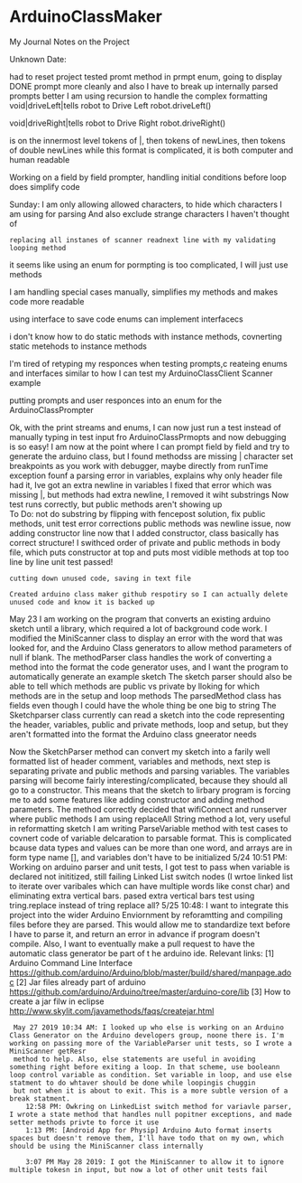# ArduinoClassMaker

My Journal Notes on the Project

Unknown Date:

had to reset project
tested promt method in prmpt enum, going to display DONE prompt
more cleanly and also I have to break up internally parsed prompts better
I am using recursion to handle the complex formatting
void|driveLeft|tells robot to Drive Left
robot.driveLeft()

void|driveRight|tells robot to Drive Right
robot.driveRight()

is on the innermost level tokens of |, then tokens of newLines, then tokens of double newLines
while this format is complicated, it is both computer and human readable

Working on a field by field prompter, handling initial conditions before loop does simplify code

Sunday:
	I am only allowing allowed characters, to hide which characters I am using for parsing
	And also exclude strange characters I haven't thought of
	
	replacing all instanes of scanner readnext line with my validating looping method
it seems like using an enum for pormpting is too complicated, I will just use methods

I am handling special cases manually, simplifies my methods and makes code more readable

using interface to save code 
enums can implement interfacecs

 i don't know how to do static methods with instance methods, covnerting static metehods to instance methods

 I'm tired of retyping my responces when testing prompts,c reateing enums and interfaces similar to how I can test my ArduinoClassClient Scanner example

 putting prompts and user responces into an enum for the ArduinoClassPrompter

 Ok, with the print streams and enums, I can now just run a test instead of manually typing in test input fro ArduinoClassPrmopts
	and now debugging is so easy!
	I am now at the point where I can prompt field by field and try to generate the arduino class, but I found methodss are missing | character
	set breakpoints as you work with debugger, maybe directly from runTime exception
	 founf a parsing error in variables, explains why only header file had it, Ive got an extra newline in variables
	 I fixed that error which was missing |, but methods had extra newline, I removed it wiht substrings
	 Now test runs correctly, but public methods aren't showing up	
		To Do: not do substring by flipping with fencepost solution, fix public methods, unit test error corrections
		public methods was newline issue, now adding constructor line
		now that I added constructor, class basically has correct structure!
		I swithced order of private and public methods in body file, which puts constructor at top and puts most vidible methods at top too
	line by line unit test passed!
	
	cutting down unused code, saving in text file
	
	Created arduino class maker github respotiry so I can actually delete unused code and know it is backed up

May 23 I am working on the program that converts an existing arduino sketch until a library, which required a lot of background code work.
I modified the MiniScanner class to display an error with the word that was looked for, and the Arduino Class generators to allow method parameters of null if blank.
The methodParser class handles the work of converting a method into the format the code generator uses, and I want the program to automatically generate an example sketch
The sketch parser should also be able to tell which methods are public vs private by lloking for which methods are in the setup and loop methods
The parsedMethod class has fields even though I could have the whole thing be one big to string	
The Sketchparser class currently can read a sketch into the code representing the header, variables, public and private methods, loop and setup, but they aren't formatted
into the format the Arduino class gneerator needs

Now the SketchParser method can convert my sketch into a farily well formatted list of header comment, variables and methods, next step is separating private and public methods
and parsing variables. The variables parsing will become fairly interesting/complicated, because they should all go to a constructor. This means that the sketch to lirbary program
is forcing me to add some features like adding constructor and adding method parameters.
	The method correctly decided that wifiConnect and runserver where public methods
	I am using replaceAll String method a lot, very useful in reformatting sketch
	I am writing ParseVariable method with test cases to covnert code of variable delcaration to parsable format. This is complicated bcause data types and values can be more than one word, 
		and arrays are in form type name [], and variables don't have to be initialized
	5/24 10:51 PM: Working on arduino parser and unit tests, I got test to pass when variable is declared not inititized, still failing Linked List switch nodes (I wrtoe linked list to iterate over varibales which can have multiple words like const char)
	and eliminating extra vertical bars.
		pased extra vertical bars test using tring.replace instead of tring replace all?
	5/25 10:48: I want to integrate this project into the wider Arduino Enviornment by reforamtting and compiling files before they are parsed. This would allow me to standardize text before
	I have to parse it, and return an error in advance if program doesn't compile. Also, I want to eventually make a pull request to have the automatic class generator be part of t he arduino ide. Relevant links:
	[1] Arduino Command Line Interface https://github.com/arduino/Arduino/blob/master/build/shared/manpage.adoc
	[2] Jar files already part of arduino https://github.com/arduino/Arduino/tree/master/arduino-core/lib
	 [3] How to create a jar filw in eclipse http://www.skylit.com/javamethods/faqs/createjar.html
	 
	 May 27 2019 10:34 AM: I looked up who else is working on an Arduino Class Generator on the Arduino developers group, noone there is. I'm working on passing more of the VariableParser unit tests, so I wrote a MiniScanner getResr
	 method to help. Also, else statements are useful in avoiding something right before exiting a loop. In that scheme, use booleann loop control variable as condition. Set variable in loop, and use else statment to do whtaver should be done while loopingis chuggin
	 but not when it is about to exit. This is a more subtle version of a break statment.
		12:58 PM: Owkring on LinkedList switch method for variavle parser, I wrote a state method that handles null popitner exceptions, and made setter methods privte to force it use
		1:13 PM: [Android App for Physip] Arduino Auto format inserts spaces but doesn't remove them, I'll have todo that on my own, which should be using the MiniScanner class internally
		
		3:07 PM May 28 2019: I got the MiniScanner to allow it to ignore multiple tokesn in input, but now a lot of other unit tests fail
